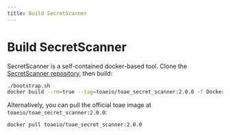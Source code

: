 ```yaml
---
title: Build SecretScanner
---
```


# Build SecretScanner

SecretScanner is a self-contained docker-based tool. Clone the [SecretScanner repository](https://github.com/Sam12121/SecretScanner), then build:

```bash
./bootstrap.sh
docker build --rm=true --tag=toaeio/toae_secret_scanner:2.0.0 -f Dockerfile .
```

Alternatively, you can pull the official toae image at `toaeio/toae_secret_scanner:2.0.0`:

```bash
docker pull toaeio/toae_secret_scanner:2.0.0
```